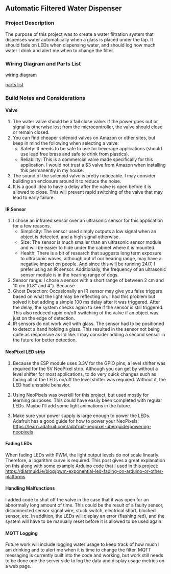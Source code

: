 ## Automatic Filtered Water Dispenser

### Project Description 

The purpose of this project was to create a water filtration system that dispenses water automatically when a glass is placed under the tap. It should fade on LEDs when dispensing water, and should log how much water I drink and alert me when to change the filter.



### Wiring Diagram and Parts List

[wiring diagram](https://github.com/StorageB/Water-Dispenser/blob/master/wiring-diagram.pdf)

[parts list](https://github.com/StorageB/Water-Dispenser/blob/master/parts-list.md)



### Build Notes and Considerations


#### Valve
1.  The water valve should be a fail close valve. If the power goes out or signal is otherwise lost from the microcontroller, the valve should close or remain closed.
2.  You can find cheaper solenoid valves on Amazon or other sites, but keep in mind the following when selecting a valve:
      - Safety: It needs to be safe to use for beverage applications (should use lead free brass and safe to drink from plastics). 
      - Reliability: This is a commercial valve made specifically for this application. I would not trust a $3 valve from Amazon when installing this permanently in my house.
3.  The sound of the solenoid valve is pretty noticeable. I may consider building an enclosure around it to reduce the noise.
4.  It is a good idea to have a delay after the valve is open before it is allowed to close. This will prevent rapid switching of the valve that may lead to early failure.

#### IR Sensor

1. I chose an infrared sensor over an ultrasonic sensor for this application for a few reasons. 
   - Simplicity: The sensor used simply outputs a low signal when an object is detected, and a high signal otherwise.
   - Size: The sensor is much smaller than an ultrasonic sensor module and will be easier to hide under the cabinet where it is mounted.
   - Health: There is a bit of research that suggests long term exposure to ultrasonic waves, although out of our hearing range, may have a negative impact on people. And since this will be running 24/7, I prefer using an IR sensor. Additionally, the frequency of an ultrasonic sensor module is in the hearing range of dogs.  
2. Sensor range: I chose a sensor with a short range of between 2 cm and 10 cm (0.8" and 4"). Because 
3. Ghost Detection: Occasionally an IR sensor may give you false triggers based on what the light may be reflecting on. I had this problem but solved it but adding a simple 100 ms delay after it was triggered. After the delay, the system checks again to see if the sensor is still triggered. This also reduced rapid on/off switching of the valve if an object was just on the edge of detection.
4. IR sensors do not work well with glass. The sensor had to be positioned to detect a hand holding a glass. This resulted in the sensor not being quite as responsive as I'd like. I may consider adding a second sensor in the future for better detection.

#### NeoPixel LED strip

1. Because the ESP module uses 3.3V for the GPIO pins, a level shifter was required for the 5V NeoPixel strip. Although you can get by without a level shifter for most applications, to do very quick changes such as fading all of the LEDs on/off the level shifter was required. Without it, the LED had unstable behavior.

2. Using NeoPixels was overkill for this project, but used mostly for learning purposes. This could have easily been completed with regular LEDs. Maybe I'll add some light animations in the future.

3. Make sure your power supply is large enough to power the LEDs. Adafruit has a good guide for how to power your NeoPixels: https://learn.adafruit.com/adafruit-neopixel-uberguide/powering-neopixels


#### Fading LEDs

When fading LEDs with PWM, the light output levels do not scale linearly. Therefore, a logarithm curve is required. This post gives a great explanation on this along with some example Arduino code that I used in this project: https://diarmuid.ie/blog/pwm-exponential-led-fading-on-arduino-or-other-platforms

#### Handling Malfunctions

I added code to shut off the valve in the case that it was open for an abnormally long amount of time. This could be the result of a faulty sensor, disconnected sensor signal wire, stuck switch, electrical short, blocked sensor, etc. In addition, the LEDs will display an error (flashing red), and the system will have to be manually reset before it is allowed to be used again.

#### MQTT Logging

Future work will include logging water usage to keep track of how much I am drinking and to alert me when it is time to change the filter. MQTT messaging is currently built into the code and working, but work still needs to be done one the server side to log the data and display usage metrics on a web page.